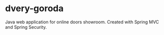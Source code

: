 dvery-goroda
============
 
Java web application for online doors showroom.
Created with Spring MVC and Spring Security.
